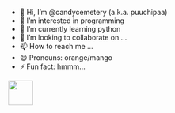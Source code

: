 - 👋 Hi, I’m @candycemetery (a.k.a. puuchipaa)
- 👀 I’m interested in programming
- 🌱 I’m currently learning python
- 💞️ I’m looking to collaborate on ...
- 📫 How to reach me ...
- 😄 Pronouns: orange/mango
- ⚡ Fun fact: hmmm...
<img src = "https://media3.giphy.com/media/v1.Y2lkPTc5MGI3NjExZms1bTc5MG5ocGEybTlsbGxvbGhubW5tMWU1MmZoMjB3YjVwOXhjMCZlcD12MV9pbnRlcm5hbF9naWZfYnlfaWQmY3Q9Zw/n4HxmeN6ruFK4niqsN/giphy.gif" width = 50px/>
<!---
candycemetery/candycemetery is a ✨ special ✨ repository because its `README.md` (this file) appears on your GitHub profile.
You can click the Preview link to take a look at your changes.
--->
